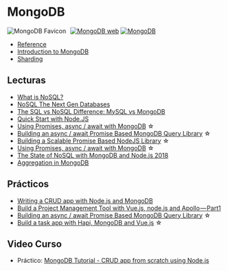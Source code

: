 # MongoDB

<img src="/dev.web/assets/img/mongodb-favicon.png" alt="MongoDB Favicon" style="float:left;margin-right:10px;" />[![MongoDB web](https://badgen.net/badge/www/mongodb.com/cyan)](https://www.mongodb.com) [![MongoDB](https://badgen.net/github/stars/mongodb/mongo)](https://github.com/mongodb/mongo)

- [Reference](https://docs.mongodb.com/manual/reference/)
- [Introduction to MongoDB](https://docs.mongodb.com/manual/introduction/)
- [Sharding](https://github.com/jaebradley/notes/blob/master/databases/mongo/sharding.md#sharding)


## Lecturas

- [What is NoSQL?](https://www.mongodb.com/nosql-explained)
- [NoSQL The Next Gen Databases](https://medium.com/cosc/nosql-the-next-gen-databases-97d9f49895b8)
- [The SQL vs NoSQL Difference: MySQL vs MongoDB](https://medium.com/xplenty-blog/the-sql-vs-nosql-difference-mysql-vs-mongodb-32c9980e67b2)
- [Quick Start with Node.JS](http://mongodb.github.io/node-mongodb-native/2.2/quick-start/quick-start/)
- [Using Promises, async / await with MongoDB](https://medium.com/@rossbulat/using-promises-async-await-with-mongodb-613ed8243900) ☆
- [Building an async / await Promise Based MongoDB Query Library](https://medium.com/@rossbulat/building-an-async-await-promise-based-mongodb-query-library-7312003b0cf4) ☆
- [Building a Scalable Promise Based NodeJS Library](https://medium.com/@rossbulat/building-a-scalable-promise-based-nodejs-library-for-your-apps-cf669de03bfb) ☆
- [Using Promises, async / await with MongoDB](https://medium.com/@rossbulat/using-promises-async-await-with-mongodb-613ed8243900) ☆
- [The State of NoSQL with MongoDB and Node.js 2018](https://blog.bitsrc.io/the-state-of-nosql-with-mongodb-and-node-js-2018-690588c03650)
- [Aggregation in MongoDB](https://medium.com/@vsvaibhav2016/aggregation-in-mongodb-4f638df0add0)

## Prácticos

- [Writing a CRUD app with Node.js and MongoDB](https://codeburst.io/writing-a-crud-app-with-node-js-and-mongodb-e0827cbbdafb)
- [Build a Project Management Tool with Vue.js, node.js and Apollo — Part1](https://medium.com/@kenzotakahashi2/build-a-project-management-software-with-vue-js-and-apollo-part1-d12ee75a7641)
- [Building an async / await Promise Based MongoDB Query Library](https://medium.com/@rossbulat/building-an-async-await-promise-based-mongodb-query-library-7312003b0cf4) ☆
- [Build a task app with Hapi, MongoDB and Vue.js](https://medium.com/employbl/build-a-task-app-with-hapi-mongodb-and-vue-js-dc05c1bb8778) ☆

## Video Curso

- Práctico: [MongoDB Tutorial - CRUD app from scratch using Node.js](https://www.freecodecamp.org/news/mongodb-crud-app/)
